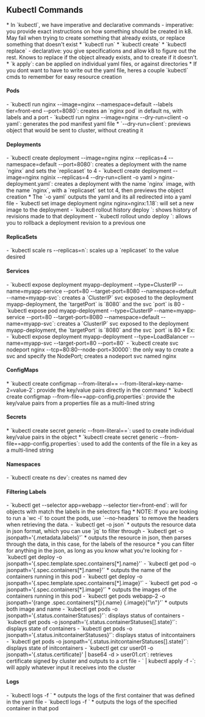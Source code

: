 <h2>Kubectl Commands</h2>
* In `kubectl`, we have imperative and declarative commands
  - imperative: you provide exact instructions on how something should be created in k8. May fail when trying to create something that already exists, or replace something that doesn't exist
    * `kubectl run`
    * `kubectl create`
    * `kubectl replace`
  - declarative: you give specifications and allow k8 to figure out the rest. Knows to replace if the object already exists, and to create if it doesn't.
    * `k apply`: can be applied on individual yaml files, or against directories
* If you dont want to have to write out the yaml file, heres a couple `kubectl` cmds to remember for easy resource creation
<h4>Pods</h4>
  - `kubectl run nginx --image=nginx --namespace=default --labels tier=front-end --port=8080`: creates an `nginx pod` in default ns, with labels and a port
  - `kubectl run nginx --image=nginx --dry-run=client -o yaml`: generates the pod manifest yaml file
    * `--dry-run=client`:  previews object that would be sent to cluster, without creating it
<h4>Deployments</h4>
  - `kubectl create deployment --image=nginx nginx --replicas=4 --namespace=default --port=8080`: creates a deployment with the name `nginx` and sets the `replicaset` to 4
  - `kubectl create deployment --image=nginx nginix --replicas=4 --dry-run=client -o yaml > nginx-deployment.yaml`: creates a deployment with the name `nginx` image, with the name `nginx`, with a `replicaset` set tot 4, then previews the object creation
    * The `-o yaml` outputs the yaml and its all redirected into a yaml file
  - `kubectl set image deployment nginx nginx=nginx:1.18`: will set a new image to the deployment
  - `kubectl rollout history deploy <deployment-name>`: shows history of revisions made to that deployment
  - `kubectl rollout undo deploy <deployment-name>`: allows you to rollback a deployment revision to a previous one
<h4>ReplicaSets</h4>
  - `kubectl scale rs --replicas=n`: scales up a `replicaset` to the value desired
<h4>Services</h4>
  - `kubectl expose deployment myapp-deployment --type=ClusterIP --name=myapp-service --port=80 --target-port=8080 --namespace=default  --name=myapp-svc`: creates a `ClusterIP` svc exposed to the deployment myapp-deployment, the `targetPort` is `8080` and the svc `port` is 80
  - `kubectl expose pod myapp-deployment --type=ClusterIP --name=myapp-service --port=80 --target-port=8080 --namespace=default --name=myapp-svc`: creates a `ClusterIP` svc exposed to the deployment myapp-deployment, the `targetPort` is `8080` and the svc `port` is 80
  * Ex:
    - `kubectl expose deployment myapp-deployment --type=LoadBalancer --name=myapp-svc --target-port=80 --port=80`
    - `kubectl create svc nodeport nginx --tcp=80:80--node-port=30000`: the only way to create a svc and specify the NodePort; creates a nodeport svc named nginx
<h4>ConfigMaps</h4>
  * `kubectl create configmap <cm-name> --from-literal=<key-name>=<value>  --from-literal=key-name-2=value-2`: provide the key/value pairs directly in the command
  * `kubectl create configmap <cm-name> --from-file=<key-name>=app-config.properties`: provide the key/value pairs from a properties file as a multi-lined string
<h4>Secrets</h4>
  * `kubectl create secret generic <secret-name> --from-literal=<key-name>=<value>`: used to create individual key/value pairs in the object
  * `kubectl create secret generic <secret-name> --from-file=<key-name>=app-config.properties`: used to add the contents of the file in a key as a multi-lined string
<h4>Namespaces</h4>
  - `kubectl create ns dev`: creates ns named dev
<h4>Filtering Labels</h4>
  - `kubectl get <object> --selector app=webapp --selector tier=front-end`: will for objects with match the labels in the selectors flag
    * NOTE: If you are looking to run a `wc -l` to count the pods, use `--no-headers` to remove the headers when retrieving the data.
  - `kubectl get <object> <resource_name> -o json`
    * outputs the resource data in json format, which you can use `jq` to filter through
  - `kubectl get <object> <resource_name> -o jsonpath='{.metadata.labels}'`
    * outputs the resource in json, then parses through the data, in this case, for the labels of the resource
    * you can filter for anything in the json, as long as you know what you're looking for    
  - `kubectl get deploy <name> -o jsonpath='{.spec.template.spec.containers[*].name}'`
  - `kubectl get pod <name> -o jsonpath='{.spec.containers[*].name}'`
    * outputs the name of the containers running in this pod
  - `kubectl get deploy <name> -o jsonpath='{.spec.template.spec.containers[*].image}'`
  - `kubectl get pod <name> -o jsonpath='{.spec.containers[*].image}'`
    * outputs the images of the containers running in this pod
  - `kubectl get pods webapp-2 -o jsonpath='{range .spec.containers[*]}{.name} {.image}{"\n"}'`
    * outputs both image and name
  - `kubectl get pods <pod-name> -o jsonpath='{.status.containerStatuses}'`: displays status of containers
  - `kubectl get pods <pod-name> -o jsonpath='{.status.containerStatuses[].state}'`: displays state of containers
  - `kubectl get pods <pod-name> -o jsonpath='{.status.initcontainerStatuses}'`: displays status of initcontainers
  - `kubectl get pods <pod-name> -o jsonpath='{.status.initcontainerStatuses[].state}'`: displays state of initcontainers
  - `kubectl get csr user01 -o jsonpath='{.status.certificate}' | base64 -d > user01.crt`: retrieves certificate signed by cluster and outputs to a crt file
  - `<stdin> | kubectl apply -f -`: will apply whatever input it receives into the cluster
<h4>Logs</h4>
  - `kubectl logs -f <pod>`
    * outputs the logs of the first container that was defined in the yaml file
  - `kubectl logs -f <pod> <container-name>`
    * outputs the logs of the specified container in that pod
